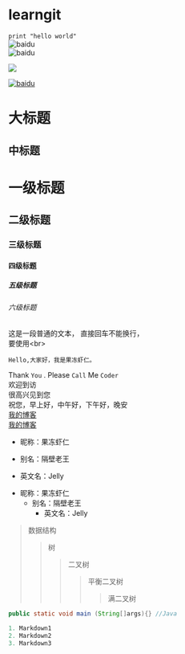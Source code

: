 # learngit
` print "hello world" `  
![baidu](http://www.baidu.com/img/bdlogo.gif)  
![baidu](http://www.baidu.com/img/bdlogo.gif "百度logo") 

![](https://github.com/wangwenfang2/learngit/raw/master/weinxinpic.png)    

[![baidu](http://www.baidu.com/img/bdlogo.gif "百度logo")](http://www.baidu.com)

大标题
====
中标题
-------
# 一级标题

## 二级标题

### 三级标题

#### 四级标题

##### 五级标题

###### 六级标题

这是一段普通的文本，
直接回车不能换行，<br>
要使用\<br>

    Hello,大家好，我是果冻虾仁。  
Thank `You` . Please `Call` Me `Coder`  
    欢迎到访  
    很高兴见到您  
    祝您，早上好，中午好，下午好，晚安  
[我的博客](http://blog.csdn.net/guodongxiaren)  
[我的博客](http://blog.csdn.net/guodongxiaren "悬停显示")  
* 昵称：果冻虾仁  
- 别名：隔壁老王  
+ 英文名：Jelly  
* 昵称：果冻虾仁    
  - 别名：隔壁老王    
    + 英文名：Jelly   
>数据结构  
>>树  
>>>二叉树  
>>>>平衡二叉树  
>>>>>满二叉树  
```java  
public static void main (String[]args){} //Java  

1. Markdown1   
2. Markdown2  
3. Markdown3  
